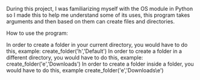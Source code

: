 During this project, I was familiarizing myself with the OS module in Python so I made this to help me understand some of its uses, this program takes arguments and then based on them can create files and directories.

How to use the program:

In order to create a folder in your current directory, you would have to do this, example: create_folder('h','Default')
In order to create a folder in a different directory, you would have to do this, example: create_folder('e','Downloads')
In order to create a folder inside a folder, you would have to do this, example create_folder('e','Downloads\\e')

